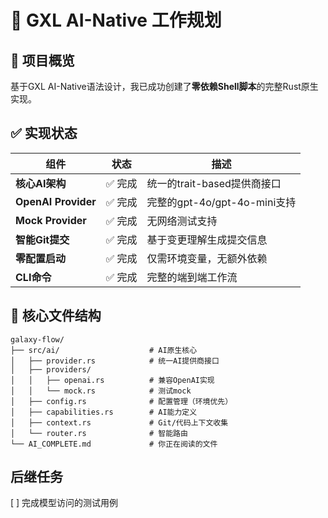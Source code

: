 # 🚀 GXL AI-Native 工作规划

## 🎯 项目概览
基于GXL AI-Native语法设计，我已成功创建了**零依赖Shell脚本**的完整Rust原生实现。

## ✅ 实现状态

| 组件 | 状态 | 描述 |
|---|---|---|
| **核心AI架构** | ✅ 完成 | 统一的trait-based提供商接口 |
| **OpenAI Provider** | ✅ 完成 | 完整的gpt-4o/gpt-4o-mini支持 |
| **Mock Provider** | ✅ 完成 | 无网络测试支持 |
| **智能Git提交** | ✅ 完成 | 基于变更理解生成提交信息 |
| **零配置启动** | ✅ 完成 | 仅需环境变量，无额外依赖 |
| **CLI命令** | ✅ 完成 | 完整的端到端工作流 |

## 📁 核心文件结构

```
galaxy-flow/
├── src/ai/                    # AI原生核心
│   ├── provider.rs            # 统一AI提供商接口
│   ├── providers/
│   │   ├── openai.rs          # 兼容OpenAI实现
│   │   └── mock.rs            # 测试mock
│   ├── config.rs              # 配置管理（环境优先）
│   ├── capabilities.rs        # AI能力定义
│   ├── context.rs             # Git/代码上下文收集
│   └── router.rs              # 智能路由
└── AI_COMPLETE.md             # 你正在阅读的文件
```

## 后继任务

[ ]  完成模型访问的测试用例
